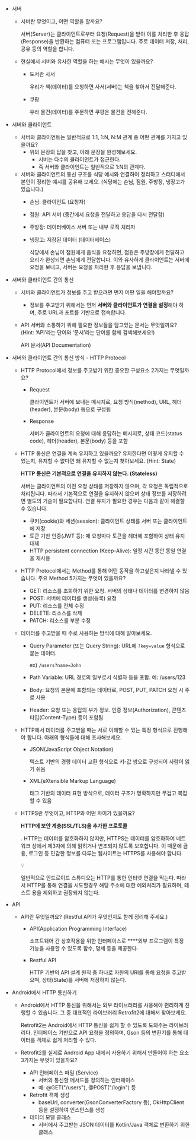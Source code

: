 - 서버
    - 서버란 무엇이고, 어떤 역할을 할까요?
        
        서버(Server)는 클라이언트로부터 요청(Request)을 받아 이를 처리한 후 응답(Response)을 반환하는 컴퓨터 또는 프로그램입니다. 주로 데이터 저장, 처리, 공유 등의 역할을 합니다.
        
    - 현실에서 서버와 유사한 역할을 하는 예시는 무엇이 있을까요?
        - 도서관 사서
            
            우리가 책(데이터)를 요청하면 사서(서버)는 책을 찾아서 전달해준다.
            
        - 쿠팡
            
            우라 물건(데이터)를 주문하면 쿠팡은 물건을 전해준다.  
            
- 서버와 클라이언트
    - 서버와 클라이언트는 일반적으로 1:1, 1:N, N:M 관계 중 어떤 관계를 가지고 있을까요?
        - 위의 문장의 답을 찾고, 아래 문장을 완성해보세요.
            - 서버는  다수의 클라이언트가 접근한다.
            - 즉 서버와 클라이언트는 일반적으로 1:N의 관계다.
    - 서버와 클라이언트의 통신 구조를 식당 예시와 연결하여 정리하고 스터디에서 본인이 정리한 예시를 공유해 보세요.
    (식당에는 손님, 점원, 주방장, 냉장고가 있습니다.)
        - 손님: 클라이언트 (요청자)
        - 점원: API 서버 (중간에서 요청을 전달하고 응답을 다시 전달함)
        - 주방장: 데이터베이스 서버 또는 내부 로직 처리자
        - 냉장고: 저장된 데이터 (데이터베이스)
            
            식당에서 손님이 점원에게 음식을 요청하면, 점원은 주방장에게 전달하고 요리가 완성되면 손님에게 전달합니다. 이와 유사하게 클라이언트는 서버에 요청을 보내고, 서버는 요청을 처리한 후 응답을 보냅니다.
            
- 서버와 클라이언트 간의 통신
    - 서버와 클라이언트가 정보를 주고 받으려면 먼저 어떤 일을 해야할까요?
        - 정보를 주고받기 위해서는 먼저 **서버와 클라이언트가 연결을 설정**해야 하며, 주로 URL과 포트를 기반으로 접속합니다.
    - API 서버와 소통하기 위해 필요한 정보들을 담고있는 문서는 무엇일까요?
    (Hint: ‘API’라는 단어와 ‘문서’라는 단어를 함께 검색해보세요!)
        
        API 문서(API Documentation)
        
- 서버와 클라이언트 간의 통신 방식 - HTTP Protocol
    - HTTP Protocol에서 정보를 주고받기 위한 중요한 구성요소 2가지는 무엇일까요?
        - Request
            
            클라이언트가 서버에 보내는 메시지로, 요청 방식(method), URL, 헤더(header), 본문(body) 등으로 구성됨
            
        - Response
            
            서버가 클라이언트의 요청에 대해 응답하는 메시지로, 상태 코드(status code), 헤더(header), 본문(body) 등을 포함
            
        
    - HTTP 통신은 연결을 계속 유지하고 있을까요? 유지한다면 어떻게 유지할 수 있는지, 유지할 수 없다면 왜 유지할 수 없는지 찾아보세요. (Hint: State)
        
        **HTTP 통신은 기본적으로 연결을 유지하지 않는다. (Stateless)**
        
        서버는 클라이언트의 이전 요청 상태를 저장하지 않으며, 각 요청은 독립적으로 처리됩니다. 따라서 기본적으로 연결을 유지하지 않으며 상태 정보를 저장하려면 별도의 기술이 필요합니다. 연결 유지가 필요한 경우는 다음과 같이 해결할 수 있습니다.
        
        - 쿠키(cookie)와 세션(session): 클라이언트 상태를 서버 또는 클라이언트에 저장
        - 토큰 기반 인증(JWT 등): 매 요청마다 토큰을 헤더에 포함하여 상태 유지 대체
        - HTTP persistent connection (Keep-Alive): 일정 시간 동안 동일 연결을 재사용
    - HTTP Protocol에서는 Method를 통해 어떤 동작을 하고싶은지 나타낼 수 있습니다.
    주요 Method 5가지는 무엇이 있을까요?
        - GET: 리소스를 조회하기 위한 요청. 서버의 상태나 데이터를 변경하지 않음
        - POST: 서버에 데이터를 생성(등록) 요청
        - PUT: 리소스를 전체 수정
        - DELETE: 리소스를 삭제
        - PATCH: 리소스를 부분 수정
    - 데이터를 주고받을 때 주로 사용하는 방식에 대해 알아보세요.
        - Query Parameter (또는 Query String): URL에 `?key=value` 형식으로 붙는 데이터.
            
            ex) `/users?name=John`
            
        - Path Variable: URL 경로의 일부로서 식별자 등을 포함. 예: /users/123
        - Body: 요청의 본문에 포함되는 데이터로, POST, PUT, PATCH 요청 시 주로 사용
        - Header: 요청 또는 응답의 부가 정보. 인증 정보(Authorization), 콘텐츠 타입(Content-Type) 등이 포함됨
    - HTTP에서 데이터를 주고받을 때는 서로 이해할 수 있는 특정 형식으로 진행해야 합니다.
    아래의 형식들에 대해 조사해보세요.
        - JSON(JavaScript Object Notation)
            
             텍스트 기반의 경량 데이터 교환 형식으로 키-값 쌍으로 구성되어 사람이 읽기 쉬움
            
        - XML(eXtensible Markup Language)
            
            태그 기반의 데이터 표현 방식으로, 데이터 구조가 명확하지만 무겁고 복잡할 수 있음
            
    - HTTPS란 무엇이고, HTTP와 어떤 차이가 있을까요?
        
        **HTTP에 보안 계층(SSL/TLS)을 추가한 프로토콜**
        
        . HTTP는 데이터를 암호화하지 않지만, HTTPS는 데이터를 암호화하여 네트워크 상에서 제3자에 의해 읽히거나 변조되지 않도록 보호합니다. 이 때문에 금융, 로그인 등 민감한 정보를 다루는 웹사이트는 HTTPS를 사용해야 합니다.
        
        <aside>
        💡
        
        일반적으로 안드로이드 스튜디오는 HTTP를 통한 인터넷 연결을 막는다. 따라서 HTTP를 통해 연결을 시도할경우 해당 주소에 대한 예외처리가 필요하며, 테스트 용을 제외하고 권장되지 않는다. 
        
        </aside>
        
- API
    - API란 무엇일까요? (Restful API가 무엇인지도 함께 정리해 주세요.)
        - API(Application Programming Interface)
            
            소프트웨어 간 상호작용을 위한 인터페이스로   ****외부 프로그램이 특정 기능을 사용할 수 있도록 함수, 명세 등을 제공한다.
            
        - Restful API
            
            HTTP 기반의 API 설계 원칙 중 하나로 자원의 URI를 통해 요청을 주고받으며, 상태(State)를 서버에 저장하지 않는다.
            
        
- Android에서 HTTP 통신하기
    - Android에서 HTTP 통신을 위해서는 외부 라이브러리를 사용해야 편리하게 진행할 수 있습니다.
    그 중 대표적인 라이브러리 Retrofit2에 대해서 찾아보세요.
        
        Retrofit2는 Android에서 HTTP 통신을 쉽게 할 수 있도록 도와주는 라이브러리다. 인터페이스 기반으로 API 요청을 정의하며, Gson 등의 변환기를 통해 데이터를 객체로 쉽게 처리할 수 있다.
        
    - Retrofit2를 실제로 Android App 내에서 사용하기 위해서 만들어야 하는 요소 3가지는 무엇이 있을까요?
        - API 인터페이스 파일 (Service)
            - 서버와 통신할 메서드를 정의하는 인터페이스
            - 예: @GET("/users"), @POST("/login") 등
        - Retrofit 객체 생성
            - baseUrl, converter(GsonConverterFactory 등), OkHttpClient 등을 설정하여 인스턴스를 생성
        - 데이터 모델 클래스
            - 서버에서 주고받는 JSON 데이터를 Kotlin/Java 객체로 변환하기 위한 클래스